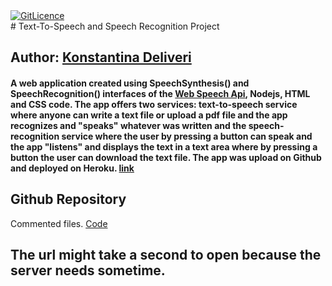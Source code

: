 <a href="https://github.com/konstantinadeliveri/ttsnsprecproj/blob/main/LICENCE">
  <img src="https://gitlicense.com/badge/konstantinadeliveri/ttsnsprecproj" alt="GitLicence">
</a> 
<br>
# Text-To-Speech and Speech Recognition Project

## Author: [Konstantina Deliveri](https://github.com/konstantinadeliveri)

#### A web application created using SpeechSynthesis() and SpeechRecognition() interfaces of the [Web Speech Api](https://developer.mozilla.org/en-US/docs/Web/API/Web_Speech_API), Nodejs, HTML and CSS code. The app offers two services: **text-to-speech** service where anyone can write a text file or upload a pdf file and the app recognizes and "speaks" whatever was written and the **speech-recognition** service where the user by pressing a button can speak and the app "listens" and displays the text in a text area where by pressing a button the user can download the text file. The app was upload on Github and deployed on Heroku. [link](https://ttsnsprec.herokuapp.com/)

## Github Repository
Commented files. [Code](https://github.com/konstantinadeliveri/)

## The url might take a second to open because the server needs sometime.
